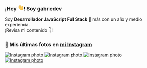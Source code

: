 <h3>¡Hey <img src="https://raw.githubusercontent.com/ABSphreak/ABSphreak/master/gifs/Hi.gif" width="20px" decondig="async">! Soy gabriedev</h3>

<p>Soy <strong>Desarrollador JavaScript Full Stack 🚀</strong> más con un año y medio experiencia.<br />¡Revisa mi contenido 👇!</p>

### 📸 Mis últimas fotos en [mi Instagram](https://instagram.com/gabrie.dev)


<a href='https://instagram.com/p/CtruQitPJU1' target='_blank'>
  <img width='20%' src='https://instagram.fkiv8-1.fna.fbcdn.net/v/t51.2885-15/354557634_595647665883083_2498794285121939883_n.jpg?stp=dst-jpg_e15_fr_s1080x1080&_nc_ht=instagram.fkiv8-1.fna.fbcdn.net&_nc_cat=111&_nc_ohc=hVqCDUGpslwAX-vRLGf&edm=APU89FABAAAA&ccb=7-5&oh=00_AfCBluNrb1ZG8RMpbZ1xAtH-vkYxu5hAaPUKHgk4weQYtA&oe=64AEDF23&_nc_sid=bc0c2c' alt='Instagram photo' />
</a>
<a href='https://instagram.com/p/CtrtZEhvfjK' target='_blank'>
  <img width='20%' src='https://instagram.fkiv8-1.fna.fbcdn.net/v/t51.2885-15/354566352_1280061536273536_3184760590463359796_n.jpg?stp=dst-jpg_e15&_nc_ht=instagram.fkiv8-1.fna.fbcdn.net&_nc_cat=104&_nc_ohc=GVWhl4-CDBsAX-uRb6i&edm=APU89FABAAAA&ccb=7-5&oh=00_AfBSOAZ055iKbiPdCbsrS54x8n0gmZZp6fKifB5wUiba-Q&oe=64AE441C&_nc_sid=bc0c2c' alt='Instagram photo' />
</a>
<a href='https://instagram.com/p/CtDUXiGIwfW' target='_blank'>
  <img width='20%' src='https://instagram.fkiv8-1.fna.fbcdn.net/v/t51.2885-15/350888316_2281662725376540_4082540287140756007_n.jpg?stp=dst-jpg_e15&_nc_ht=instagram.fkiv8-1.fna.fbcdn.net&_nc_cat=100&_nc_ohc=sYTgZW_nEycAX9KZlgA&edm=APU89FABAAAA&ccb=7-5&oh=00_AfCCfHWi4m2y35GJsY8Aq5QlaSYKMnGHw7ReawQMync2tw&oe=64AF0458&_nc_sid=bc0c2c' alt='Instagram photo' />
</a>
<a href='https://instagram.com/p/CoTfm_INWyt' target='_blank'>
  <img width='20%' src='https://instagram.fkiv8-1.fna.fbcdn.net/v/t51.2885-15/321050480_935030397667260_4356312353538439528_n.jpg?stp=dst-jpg_e15&_nc_ht=instagram.fkiv8-1.fna.fbcdn.net&_nc_cat=100&_nc_ohc=rgt1acq5YfIAX-dT125&edm=APU89FABAAAA&ccb=7-5&oh=00_AfB1VUcwvWN_rnRwekjimy-PRHeGBoxxBN419LNTcP77vw&oe=64AEC697&_nc_sid=bc0c2c' alt='Instagram photo' />
</a>
